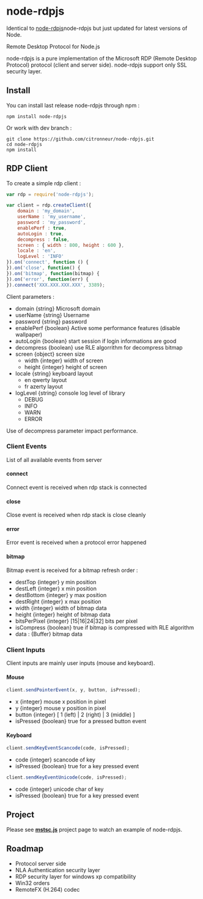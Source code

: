 node-rdpjs
========

Identical to [node-rdpjs](github.com/citronneur/node-rdpjs)node-rdpjs but just updated for latest versions of Node.

Remote Desktop Protocol for Node.js

node-rdpjs is a pure implementation of the Microsoft RDP (Remote Desktop Protocol) protocol (client and server side). node-rdpjs support only SSL security layer.

## Install

You can install last release node-rdpjs through npm :

```
npm install node-rdpjs
```

Or work with dev branch :

```
git clone https://github.com/citronneur/node-rdpjs.git
cd node-rdpjs
npm install
```

## RDP Client

To create a simple rdp client : 

```javascript
var rdp = require('node-rdpjs');

var client = rdp.createClient({ 
	domain : 'my_domain', 
	userName : 'my_username',
	password : 'my_password',
	enablePerf : true,
	autoLogin : true,
	decompress : false,
	screen : { width : 800, height : 600 },
	locale : 'en',
	logLevel : 'INFO'
}).on('connect', function () {
}).on('close', function() {
}).on('bitmap', function(bitmap) {
}).on('error', function(err) {
}).connect('XXX.XXX.XXX.XXX', 3389);
```

Client parameters :

* domain {string} Microsoft domain
* userName {string} Username
* password {string} password
* enablePerf {boolean} Active some performance features (disable wallpaper)
* autoLogin {boolean} start session if login informations are good
* decompress {boolean} use RLE algorrithm for decompress bitmap
* screen {object} screen size
	- width {integer} width of screen
	- height {integer} height of screen
* locale {string} keyboard layout
	- en qwerty layout
	- fr azerty layout
* logLevel {string} console log level of library
	- DEBUG
	- INFO
	- WARN
	- ERROR

Use of decompress parameter impact performance.

### Client Events

List of all available events from server

#### connect

Connect event is received when rdp stack is connected

#### close

Close event is received when rdp stack is close cleanly

#### error

Error event is received when a protocol error happened

#### bitmap

Bitmap event is received for a bitmap refresh order :

* destTop {integer} y min position
* destLeft {integer} x min position
* destBottom {integer} y max position
* destRight {integer} x max position 
* width {integer} width of bitmap data
* height {integer} height of bitmap data
* bitsPerPixel {integer} [15|16|24|32] bits per pixel
* isCompress {boolean} true if bitmap is compressed with RLE algorithm
* data : {Buffer} bitmap data

### Client Inputs

Client inputs are mainly user inputs (mouse and keyboard).

#### Mouse

```javascript
client.sendPointerEvent(x, y, button, isPressed);
```

* x {integer} mouse x position in pixel
* y {integer} mouse y position in pixel
* button {integer} [ 1 (left) | 2 (right) | 3 (middle) ]
* isPressed {boolean} true for a pressed button event

#### Keyboard

```javascript
client.sendKeyEventScancode(code, isPressed);
```

* code {integer} scancode of key
* isPressed {boolean} true for a key pressed event

```javascript
client.sendKeyEventUnicode(code, isPressed);
```

* code {integer} unicode char of key
* isPressed {boolean} true for a key pressed event

## Project

Please see [**mstsc.js**](https://github.com/citronneur/mstsc.js) project page to watch an example of node-rdpjs.

## Roadmap

* Protocol server side
* NLA Authentication security layer
* RDP security layer for windows xp compatibility
* Win32 orders
* RemoteFX (H.264) codec

